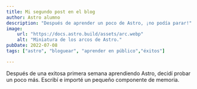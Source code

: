 ```yaml
---
title: Mi segundo post en el blog
author: Astro alumno
description: "Después de aprender un poco de Astro, ¡no podía parar!"
image:
    url: "https://docs.astro.build/assets/arc.webp"
    alt: "Miniatura de los arcos de Astro."
pubDate: 2022-07-08
tags: ["astro", "bloguear", "aprender en público","éxitos"]

---
```

<meta charset="utf-8" />
Después de una exitosa primera semana aprendiendo Astro, decidí probar un poco más. Escribí e importé un pequeño componente de memoria.